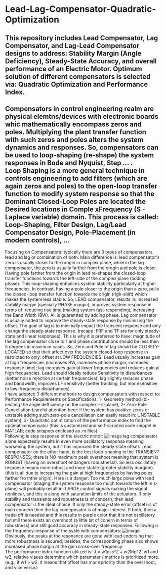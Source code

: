 # Lead-Lag-Compensator-Quadratic-Optimization
This repository includes Lead Compensator, Lag Compensator, and Lag-Lead Compensator designs to address: Stability Margin (Angle Deficiency), Steady-State Accuracy, and overall performance of an Electric Motor. 
Optimum solution of different compensators is selected via: Quadratic Optimization and Performance Index. 
---
Compensators in control engineering realm are physical elemtns/devices with electronic boards whic mathematically encompass zeros and poles. Multiplying the plant transfer function with such zeros and poles alters the system dynamics and responses. So, compensators can be used to 
loop-shaping (re-shape) the system responses in Bode and Nyquist, Step ... .  
Loop Shaping is a more general technique in controls engineering to add filters (which are again zeros and poles) to the open-loop transfer function to modify system response so that the Dominant Closed-Loop Poles are located the Desired locations in Comple xFrequency (S - Laplace variable) domain. This process is called: Loop-Shaping, Filter Design, Lag/Lead Compensator Design, Pole-Placement (in modern controls), ...
---
Focusing on Compensators: typically there are 3 types of compensators, lead and lag or combination of both. Main difference is: lead compensator's zero is usually closer to the orogin in complex plane, while in the lag compensator, the zero is usually farther from the orogin and pole is closer. Having pole farther from the origin in lead re-shapes the closed-loop transfer functions towards the left-side of the complex plane (adding phase). This loop-shaping enhances system stability particularly at higher frequencies. In contrast, having a pole closer to the origin than a zero, pulls the closed-loop transfer function towards the origin (righ-shift) which makes the system less stable. 
So, LEAD compensator, results in: increased stability margin (specially PHASE margin), improves system response in terms of: reducing rise time (making system fast-responding), increasing the Band Width (BW). All is guarantted by adding phase. 
Lag compensator is usually added to improve the steady-state response by minimizing the offset. The goal of lag is to minimally impact the transient response and only change the steady-state response. (recapp: FRF and TF are for only steady-state and linear responses). This is why it is preferred to have: magnitude of the lag compensator close to 1 and phase contributions should be less than 5 degrees in maximum cases. So, Zero and Pole of lag should be CLOSELY-LOCATED so that their affect over the system closed-loop response in restricted to only: offset at LOW FREQUENCIES. Lead usually increases gain at high frequencies (increases BW, increases phase margin, increases response time); lag increases gain at lower frequencies and reduces gain at high frequencies. Lead should ideally reduce Sensitivity to disturbances (better noise rejection at certain frequencies), lag slightly reduces phase and bandwidth, improves LF sensitivity (better tracking, but mor esensitive to low-frequency disturbances).      
I have adopted 3 different methods to design compensators with respect to: Performance Requirements or Specifications: 1- Geometry method (bi-secting the angle defficiency on the complex - s-plane), 2- Zero-Pole Cancellation (careful attention here: if the system has positive zeros or unstable adding such zero-pole cancellation can easily result in: UNSTABLE system), 3- Quadratic optimization of the performance index to find the optimal compensator (this is customized and self-scripted code snippet in MATLAB; code snippets enclosed as .m files).     
Following is step response of the electric motor: 
![image](https://github.com/user-attachments/assets/7699cec4-aef2-4616-be75-9cea08922678)
lag compensator alone expectedly results in even more oscillatory response meaning worsening the system, but it has improved the steady-state offset. Lead compensator on the other hand, is the best loop-shaping in the TRANSIENT RESPONSES; there is NO maximum peak overshoot meaning that system is ROBUST (having an overshoot endangers robustness!). So less oscillatory response means more robust and more stable (greater stability margine). (this is all due to increasing the gain at high frequencies by having poles farther fro mthe origin). Here is a danger: Too much large poles with lead compensator (draging the system response too much towards the left in s-plane) will probably result in: LARGE control signals making the signal nonlinear, and this is along with saturation limits of the actuators. If only stability and transients and robustness is of concern, then lead ocmpensator is the ideal choice. If only the steady-state error (offset) is of main concern then the lag comepnsator is of major interest. If both, then a trade-off is needed and this results in purple color that it is not oscillatory but still there exists an overshoot (a little bit of conern in terms of robustness) and still good accuracy in steady-state responses. 
Following is the frequency-response of the syste with compensators:
![image](https://github.com/user-attachments/assets/0af813bc-2b4f-4c10-b2fe-93663b958fbb)
Obviously, the peaks at the resonance are gone with lead endorsing that more robustness is secured; besides, the corresponding phase also shows increased phase margin at the gain cross-over frequency.  
The performance index function utilized is: J = w1*ess^2 + w2*Mp^2. 
w1 and w2, relative vlaues determine which parameter / metrics is prioritized more. (e.g., if w1 > w2, it means that offset has mor epriority than the overshoot, and vice versa.)


